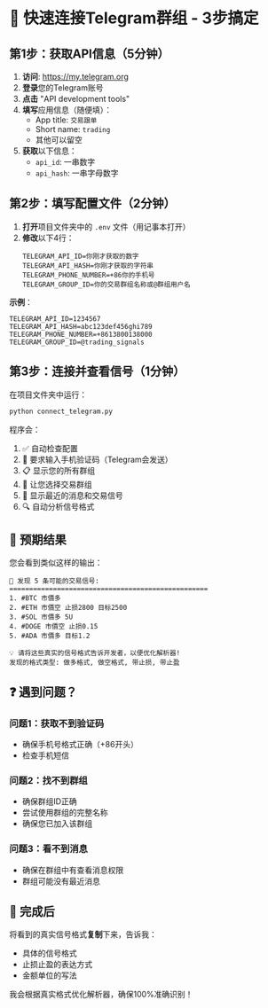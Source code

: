 # 🚀 快速连接Telegram群组 - 3步搞定

## 第1步：获取API信息（5分钟）

1. **访问**: https://my.telegram.org
2. **登录**您的Telegram账号
3. **点击** "API development tools"
4. **填写**应用信息（随便填）：
   - App title: `交易跟单`
   - Short name: `trading`
   - 其他可以留空
5. **获取**以下信息：
   - `api_id`: 一串数字
   - `api_hash`: 一串字母数字

## 第2步：填写配置文件（2分钟）

1. **打开**项目文件夹中的 `.env` 文件（用记事本打开）
2. **修改**以下4行：
   ```
   TELEGRAM_API_ID=你刚才获取的数字
   TELEGRAM_API_HASH=你刚才获取的字符串
   TELEGRAM_PHONE_NUMBER=+86你的手机号
   TELEGRAM_GROUP_ID=你的交易群组名称或@群组用户名
   ```

**示例**：
```
TELEGRAM_API_ID=1234567
TELEGRAM_API_HASH=abc123def456ghi789
TELEGRAM_PHONE_NUMBER=+8613800138000
TELEGRAM_GROUP_ID=@trading_signals
```

## 第3步：连接并查看信号（1分钟）

在项目文件夹中运行：
```bash
python connect_telegram.py
```

程序会：
1. ✅ 自动检查配置
2. 📱 要求输入手机验证码（Telegram会发送）
3. 📋 显示您的所有群组
4. 🎯 让您选择交易群组
5. 📨 显示最近的消息和交易信号
6. 🔍 自动分析信号格式

## 🎯 预期结果

您会看到类似这样的输出：
```
🎯 发现 5 条可能的交易信号:
==================================================
1. #BTC 市價多
2. #ETH 市價空 止损2800 目标2500  
3. #SOL 市價多 5U
4. #DOGE 市價空 止损0.15
5. #ADA 市價多 目标1.2

💡 请将这些真实的信号格式告诉开发者，以便优化解析器!
发现的格式类型: 做多格式, 做空格式, 带止损, 带止盈
```

## ❓ 遇到问题？

### 问题1：获取不到验证码
- 确保手机号格式正确（+86开头）
- 检查手机短信

### 问题2：找不到群组
- 确保群组ID正确
- 尝试使用群组的完整名称
- 确保您已加入该群组

### 问题3：看不到消息
- 确保在群组中有查看消息权限
- 群组可能没有最近消息

## 🚀 完成后

将看到的真实信号格式**复制**下来，告诉我：
- 具体的信号格式
- 止损止盈的表达方式
- 金额单位的写法

我会根据真实格式优化解析器，确保100%准确识别！
